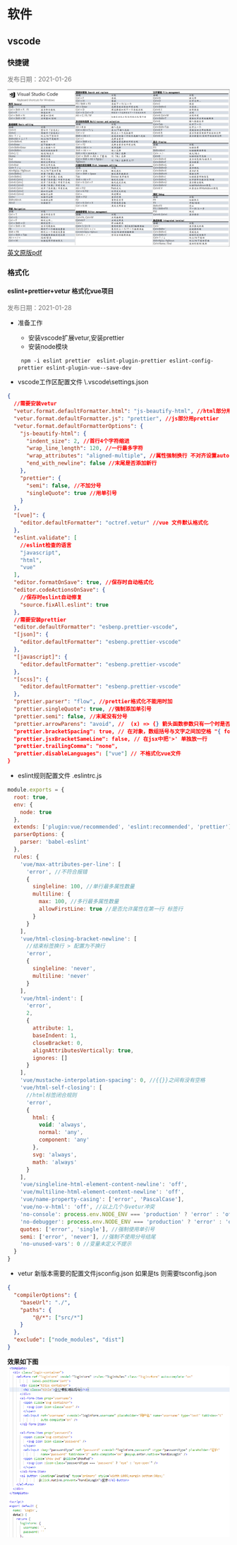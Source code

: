 # 软件
## vscode
### 快捷键
<p align="left" style="color:#777777;">发布日期：2021-01-26</p>

![calc](./images/vscode_keyboard_shortcuts.png ':size=100%')  
[英文原版pdf](https://code.visualstudio.com/shortcuts/keyboard-shortcuts-windows.pdf)
### 格式化
#### eslint+prettier+vetur 格式化vue项目
<p align="left" style="color:#777777;">发布日期：2021-01-28</p>

- 准备工作
    - 安装vscode扩展vetur,安装prettier
    - 安装node模块 
    ```npm
     npm -i eslint prettier  eslint-plugin-prettier eslint-config-prettier eslint-plugin-vue--save-dev
    ```

- vscode工作区配置文件  \\.vscode\settings.json
```json
{
  //需要安装vetur
  "vetur.format.defaultFormatter.html": "js-beautify-html", //html部分用这个插件
  "vetur.format.defaultFormatter.js": "prettier", //js部分用prettier
  "vetur.format.defaultFormatterOptions": {
    "js-beautify-html": {
      "indent_size": 2, //首行4个字符缩进
      "wrap_line_length": 120, //一行最多字符
      "wrap_attributes": "aligned-multiple", //属性强制换行 不对齐设置auto 强制对齐并换行force-aligned
      "end_with_newline": false //末尾是否添加新行
    },
    "prettier": {
      "semi": false, //不加分号
      "singleQuote": true //用单引号
    }
  },
  "[vue]": {
    "editor.defaultFormatter": "octref.vetur" //vue 文件默认格式化
  },
  "eslint.validate": [
    //eslint检查的语言
    "javascript",
    "html",
    "vue"
  ],
  "editor.formatOnSave": true, //保存时自动格式化
  "editor.codeActionsOnSave": {
    //保存时eslint自动修复
    "source.fixAll.eslint": true
  },
  //需要安装prettier
  "editor.defaultFormatter": "esbenp.prettier-vscode",
  "[json]": {
    "editor.defaultFormatter": "esbenp.prettier-vscode"
  },
  "[javascript]": {
    "editor.defaultFormatter": "esbenp.prettier-vscode"
  },
  "[scss]": {
    "editor.defaultFormatter": "esbenp.prettier-vscode"
  },
  "prettier.parser": "flow", //prettier格式化不能用时加
  "prettier.singleQuote": true, //强制添加单引号
  "prettier.semi": false, //末尾没有分号
  "prettier.arrowParens": "avoid", //  (x) => {} 箭头函数参数只有一个时是否要有小括号。avoid：省略括号
  "prettier.bracketSpacing": true, // 在对象，数组括号与文字之间加空格 "{ foo: bar }"
  "prettier.jsxBracketSameLine": false, // 在jsx中把'>' 单独放一行
  "prettier.trailingComma": "none",
  "prettier.disableLanguages": ["vue"] // 不格式化vue文件
}
```
- eslint规则配置文件 \.eslintrc.js
```javascript
module.exports = {
  root: true,
  env: {
    node: true
  },
  extends: ['plugin:vue/recommended', 'eslint:recommended', 'prettier'], //prettier放最后解决冲突
  parserOptions: {
    parser: 'babel-eslint'
  },
  rules: {
    'vue/max-attributes-per-line': [
      'error', //不符合报错
      {
        singleline: 100, //单行最多属性数量
        multiline: {
          max: 100, //多行最多属性数量
          allowFirstLine: true //是否允许属性在第一行 标签行
        }
      }
    ],
    'vue/html-closing-bracket-newline': [
      //结束标签换行 > 配置为不换行
      'error',
      {
        singleline: 'never',
        multiline: 'never'
      }
    ],
    'vue/html-indent': [
      'error',
      2,
      {
        attribute: 1,
        baseIndent: 1,
        closeBracket: 0,
        alignAttributesVertically: true,
        ignores: []
      }
    ],
    'vue/mustache-interpolation-spacing': 0, //{{}}之间有没有空格
    'vue/html-self-closing': [
      //html标签闭合规则
      'error',
      {
        html: {
          void: 'always',
          normal: 'any',
          component: 'any'
        },
        svg: 'always',
        math: 'always'
      }
    ],
    'vue/singleline-html-element-content-newline': 'off',
    'vue/multiline-html-element-content-newline': 'off',
    'vue/name-property-casing': ['error', 'PascalCase'],
    'vue/no-v-html': 'off', //以上几个与vetur冲突
    'no-console': process.env.NODE_ENV === 'production' ? 'error' : 'off',
    'no-debugger': process.env.NODE_ENV === 'production' ? 'error' : 'off',
    quotes: ['error', 'single'], //强制使用单引号
    semi: ['error', 'never'], //强制不使用分号结尾
    'no-unused-vars': 0 //变量未定义不提示
  }
}
```
- vetur 新版本需要的配置文件jsconfig.json 如果是ts 则需要tsconfig.json
```json
{
  "compilerOptions": {
    "baseUrl": "./",
    "paths": {
        "@/*": ["src/*"]
    }
  },
  "exclude": ["node_modules", "dist"]
}
```
__效果如下图__   
![calc](./images/eslint_prettier_vetur.png ':size=50%')  


